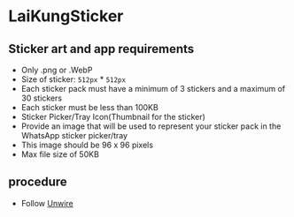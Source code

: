 # LaiKungSticker

## Sticker art and app requirements

- Only .png or .WebP
- Size of sticker: ```512px``` * ```512px```
- Each sticker pack must have a minimum of 3 stickers and a maximum of 30 stickers
- Each sticker must be less than 100KB
- Sticker Picker/Tray Icon(Thumbnail for the sticker)
- Provide an image that will be used to represent your sticker pack in the WhatsApp sticker picker/tray
- This image should be 96 x 96 pixels
- Max file size of 50KB

## procedure
- Follow [Unwire](https://unwire.hk/2018/11/06/whatsappstickerdiy/life-tech/)
